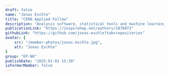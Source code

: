 ```yaml
---
draft: false
name: "Jonas Eschle"
title: "CERN Applied Fellow"
description: "Analysis software, statistical tools and machine learning"
publicationLink: "https://inspirehep.net/authors/1876073"
githubLink: "https://github.com/jonas-eschle?tab=repositories"
avatar: {
    src: "/member-photos/jonas-eschle.jpg",
    alt: "Jonas Eschle"
}
group: "EP-NU"
publishDate: "2025-01-01 15:39"
isFormerMember: false
---
```

